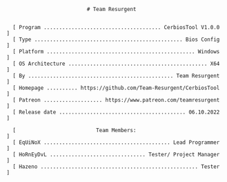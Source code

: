 
                              # Team Resurgent   
                                                                             
                                                                          
      [ Program ...................................... CerbiosTool V1.0.0 ]
      [ Type ................................................ Bios Config ]
      [ Platform ................................................ Windows ]
      [ OS Architecture ............................................. X64 ]
      [ By ............................................... Team Resurgent ]
      [ Homepage .......... https://github.com/Team-Resurgent/CerbiosTool ]
      [ Patreon ................... https://www.patreon.com/teamresurgent ]
      [ Release date ......................................... 06.10.2022 ]
	  
      [                          Team Members:                            ]
      [ EqUiNoX ......................................... Lead Programmer ]
      [ HoRnEyDvL ............................... Tester/ Project Manager ]
      [ Hazeno ................................................... Tester ]

